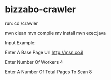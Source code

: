 # bizzabo-crawler

run: 
cd /crawler

mvn clean
mvn compile
mv install
mvn exec:java 

 

Input Example:

Enter A Base Page Url
http://msn.co.il

Enter Number Of Workers
4

Enter A Number Of Total Pages To Scan
8


